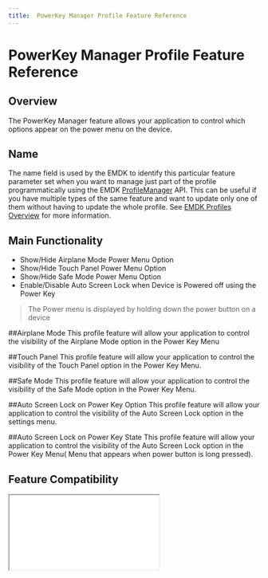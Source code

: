 ```yaml
---
title:  PowerKey Manager Profile Feature Reference
---
```

# PowerKey Manager Profile Feature Reference


## Overview

The PowerKey Manager feature allows your application to control which options appear on the power menu on the device.

## Name
The name field is used by the EMDK to identify this particular feature parameter set when you want to manage just part of the profile programmatically using the EMDK [ProfileManager](../api/ProfileManager) API. This can be useful if you have multiple types of the same feature and want to update only one of them without having to update the whole profile. See [EMDK Profiles Overview](../guide/profiles/usingwizard) for more information.

## Main Functionality

* Show/Hide Airplane Mode Power Menu Option
* Show/Hide Touch Panel Power Menu Option
* Show/Hide Safe Mode Power Menu Option
* Enable/Disable Auto Screen Lock when Device is Powered off using the Power Key

> The Power menu is displayed by holding down the power button on a device

##Airplane Mode
This profile feature will allow your application to control the visibility of the Airplane Mode option in the Power Key Menu

##Touch Panel
This profile feature will allow your application to control the visibility of the Touch Panel option in the Power Key Menu.

##Safe Mode
This profile feature will allow your application to control the visibility of the Safe Mode option in the Power Key Menu.

##Auto Screen Lock on Power Key Option
This profile feature will allow your application to control the visibility of the Auto Screen Lock option in the settings menu.

##Auto Screen Lock on Power Key State
This profile feature will allow your application to control the visibility of the Auto Screen Lock option in the Power Key Menu( Menu that appears when power button is long pressed).

## Feature Compatibility
<iframe src="compare.html#mx=4.3&csp=PowerKeyMgr&os=All&embed=true"></iframe> 